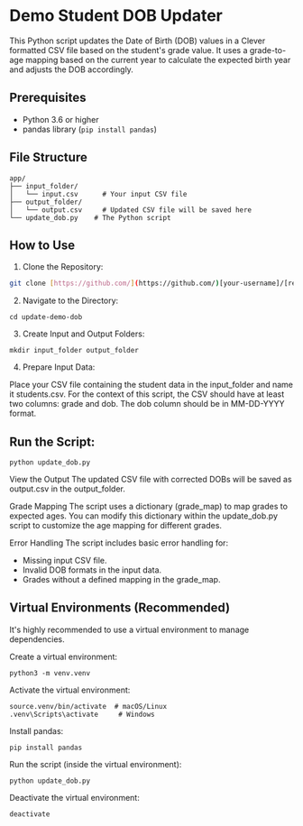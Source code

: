 # Demo Student DOB Updater

This Python script updates the Date of Birth (DOB) values in a Clever formatted CSV file based on the student's grade value. It uses a grade-to-age mapping based on the current year to calculate the expected birth year and adjusts the DOB accordingly.

## Prerequisites

* Python 3.6 or higher
* pandas library (`pip install pandas`)



## File Structure
```
app/
├── input_folder/
│   └── input.csv      # Your input CSV file
├── output_folder/
│   └── output.csv     # Updated CSV file will be saved here
└── update_dob.py    # The Python script
```



## How to Use

1. Clone the Repository:
   
```bash
git clone [https://github.com/](https://github.com/)[your-username]/[repo-name].git
```

2. Navigate to the Directory:

```
cd update-demo-dob
```

3. Create Input and Output Folders:

```
mkdir input_folder output_folder
```

4. Prepare Input Data:

Place your CSV file containing the student data in the input_folder and name it students.csv. For the context of this script, the CSV should have at least two columns: grade and dob. The dob column should be in MM-DD-YYYY format.



## Run the Script:

```
python update_dob.py
```

View the Output
The updated CSV file with corrected DOBs will be saved as output.csv in the output_folder.

Grade Mapping
The script uses a dictionary (grade_map) to map grades to expected ages.  You can modify this dictionary within the update_dob.py script to customize the age mapping for different grades.

Error Handling
The script includes basic error handling for:

- Missing input CSV file.
- Invalid DOB formats in the input data.
- Grades without a defined mapping in the grade_map.


## Virtual Environments (Recommended)

It's highly recommended to use a virtual environment to manage dependencies.

Create a virtual environment:

```
python3 -m venv.venv
```

Activate the virtual environment:
```
source.venv/bin/activate  # macOS/Linux
.venv\Scripts\activate     # Windows
```

Install pandas:

```
pip install pandas
```

Run the script (inside the virtual environment):

```
python update_dob.py
```

Deactivate the virtual environment:

```
deactivate
```
